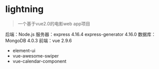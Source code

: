 # lightning
> 一个基于vue2.0的电影web app项目

后端：Node.js
服务器：express 4.16.4
express-generator 4.16.0
数据库：MongoDB 4.0.3
前端：vue 2.9.6
+ element-ui
+ vue-awesome-swiper
+ vue-calendar-component
